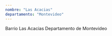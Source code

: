 ```yaml
---
nombre: "Las Acacias"
departamento: "Montevideo"
---
```


Barrio Las Acacias
Departamento de Montevideo
